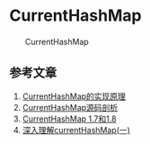 # CurrentHashMap
　　CurrentHashMap

## 参考文章

1. [CurrentHashMap的实现原理](https://blog.csdn.net/qq_22343483/article/details/98510619)
2. [CurrentHashMap源码剖析](https://segmentfault.com/a/1190000015083593)
3. [CurrentHashMap 1.7和1.8](http://www.manongjc.com/article/55371.html)
4. [深入理解currentHashMap(一)](https://www.jianshu.com/p/f9d62bf74b67)
